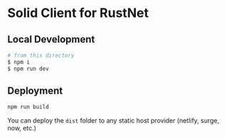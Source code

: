 # Solid Client for RustNet

## Local Development

```bash
# from this directory
$ npm i
$ npm run dev
```

## Deployment

```bash
npm run build
```

You can deploy the `dist` folder to any static host provider (netlify, surge, now, etc.)
